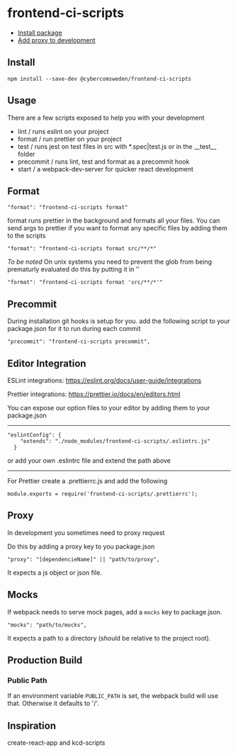 # frontend-ci-scripts

- [Install package](#install)
- [Add proxy to development](#proxy)

<a name="install"></a>

## Install

```
npm install --save-dev @cybercomsweden/frontend-ci-scripts
```

## Usage

There are a few scripts exposed to help you with your development

- lint / runs eslint on your project
- format / run prettier on your project
- test / runs jest on test files in src with \*.spec|test.js or in the \_\_test\_\_ folder
- precommit / runs lint, test and format as a precommit hook
- start / a webpack-dev-server for quicker react development

## Format

```
"format": "frontend-ci-scripts format"
```

format runs prettier in the background and formats all your files.
You can send args to prettier if you want to format any specific files by adding them to the scripts

```
"format": "frontend-ci-scripts format src/**/*"
```

_To be noted_
On unix systems you need to prevent the glob from being prematurly evaluated do this by putting it in ''

```
"format": "frontend-ci-scripts format 'src/**/*'"
```

## Precommit

During installation git hooks is setup for you.
add the following script to your package.json for it to run during each commit

```
"precommit": "frontend-ci-scripts precommit",
```

## Editor Integration

ESLint integrations: https://eslint.org/docs/user-guide/integrations

Prettier integrations: https://prettier.io/docs/en/editors.html

You can expose our option files to your editor by adding them to your package.json

---

```
"eslintConfig": {
    "extends": "./node_modules/frontend-ci-scripts/.eslintrc.js"
  }
```

or add your own .eslintrc file and extend the path above

---

For Prettier create a .prettierrc.js and add the following

```
module.exports = require('frontend-ci-scripts/.prettierrc');
```

<a name="proxy"></a>

## Proxy

In development you sometimes need to proxy request

Do this by adding a proxy key to you package.json

```
"proxy": "[dependencieName]" || "path/to/proxy",
```

It expects a js object or json file.

## Mocks

If webpack needs to serve mock pages, add a `mocks` key to package.json.

```
"mocks": "path/to/mocks",
```

It expects a path to a directory (should be relative to the project root).

## Production Build

### Public Path

If an environment variable `PUBLIC_PATH` is set, the webpack build will use that. Otherwise it defaults to '/'.

## Inspiration
create-react-app and kcd-scripts